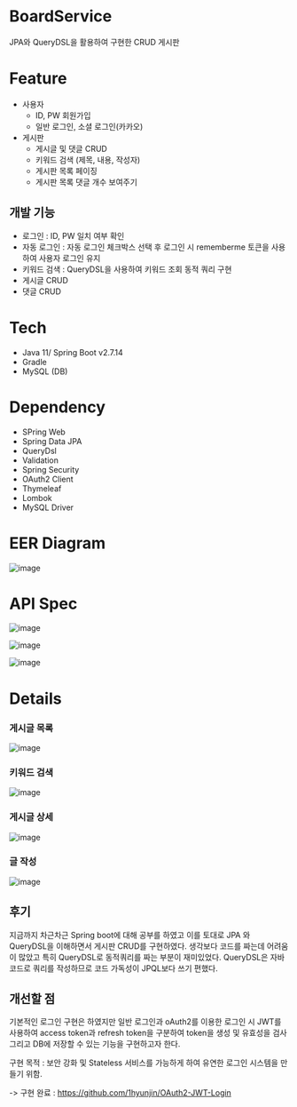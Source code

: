 # BoardService
JPA와 QueryDSL을 활용하여 구현한 CRUD 게시판

# Feature
- 사용자
  - ID, PW 회원가입
  - 일반 로그인, 소셜 로그인(카카오)
- 게시판
  - 게시글 및 댓글 CRUD
  - 키워드 검색 (제목, 내용, 작성자)
  - 게시판 목록 페이징
  - 게시판 목록 댓글 개수 보여주기
    
## 개발 기능

- 로그인 : ID, PW 일치 여부 확인
- 자동 로그인 : 자동 로그인 체크박스 선택 후 로그인 시 rememberme 토큰을 사용하여 사용자 로그인 유지 
- 키워드 검색 : QueryDSL을 사용하여 키워드 조회 동적 쿼리 구현
- 게시글 CRUD
- 댓글 CRUD

 # Tech 
 - Java 11/ Spring Boot v2.7.14
 - Gradle
 - MySQL (DB)
   
# Dependency

- SPring Web
- Spring Data JPA
- QueryDsl
- Validation
- Spring Security
- OAuth2 Client
- Thymeleaf
- Lombok
- MySQL Driver

# EER Diagram

![image](https://github.com/1hyunjin/BoardService/assets/38430900/bb4614d4-903c-46cf-9813-a3ab56106aba)

# API Spec

![image](https://github.com/1hyunjin/BoardService/assets/38430900/ae36ae29-3cfd-4218-ba39-33303b24fdcc)

![image](https://github.com/1hyunjin/BoardService/assets/38430900/d426e002-e8ac-4966-ad86-77acf36512c4)

![image](https://github.com/1hyunjin/BoardService/assets/38430900/f1974041-8fe5-41aa-bb5b-9f936602e734)

# Details
### 게시글 목록

![image](https://github.com/1hyunjin/BoardService/assets/38430900/46024adc-92d9-44b6-9fa8-bd66ba39d407)

### 키워드 검색

![image](https://github.com/1hyunjin/BoardService/assets/38430900/7573c993-00e5-4797-b125-ea35a0f2c532)


### 게시글 상세 

![image](https://github.com/1hyunjin/BoardService/assets/38430900/33870d8b-54df-4b7a-a6b4-7f63073426f0)

### 글 작성 

![image](https://github.com/1hyunjin/BoardService/assets/38430900/22ba496c-a0c5-401d-ae7e-5e7c61ddde66)

## 후기

지금까지 차근차근 Spring boot에 대해 공부를 하였고 이를 토대로 JPA 와 QueryDSL을 이해하면서 게시판 CRUD를 구현하였다. 
생각보다 코드를 짜는데 어려움이 많았고 특히 QueryDSL로 동적쿼리를 짜는 부분이 재미있었다. 
QueryDSL은 자바 코드로 쿼리를 작성하므로 코드 가독성이 JPQL보다 쓰기 편했다. 

## 개선할 점 

기본적인 로그인 구현은 하였지만 일반 로그인과 oAuth2를 이용한 로그인 시 JWT를 사용하여 access token과 refresh token을 구분하여 token을 생성 및 유효성을 검사 그리고 DB에 저장할 수 있는 기능을 구현하고자 한다. 

구현 목적 : 보안 강화 및 Stateless 서비스를 가능하게 하여 유연한 로그인 시스템을 만들기 위함. 

-> 구현 완료 : https://github.com/1hyunjin/OAuth2-JWT-Login

